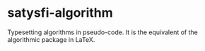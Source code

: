 # satysfi-algorithm

Typesetting algorithms in pseudo-code. It is the equivalent of the algorithmic package in LaTeX.
